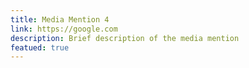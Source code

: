```yaml
---
title: Media Mention 4
link: https://google.com
description: Brief description of the media mention
featued: true
---
```

